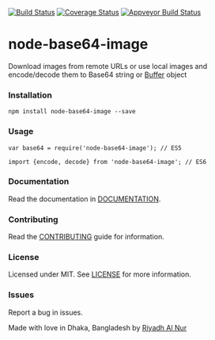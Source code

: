 [![Build Status](https://travis-ci.org/riyadhalnur/node-base64-image.svg?branch=master)](https://travis-ci.org/riyadhalnur/node-base64-image) [![Coverage Status](https://coveralls.io/repos/github/riyadhalnur/node-base64-image/badge.svg?branch=master)](https://coveralls.io/github/riyadhalnur/node-base64-image?branch=master)
[![Appveyor Build Status](https://ci.appveyor.com/api/projects/status/github/riyadhalnur/node-base64-image?branch=master&svg=true)](https://ci.appveyor.com/project/riyadhalnur/node-base64-image?branch=master)  

node-base64-image
=================

Download images from remote URLs or use local images and encode/decode them to Base64 string or [Buffer](https://nodejs.org/api/buffer.html) object

### Installation  
`npm install node-base64-image --save`  

### Usage  
`var base64 = require('node-base64-image'); // ES5`

`import {encode, decode} from 'node-base64-image'; // ES6`  

### Documentation
Read the documentation in [DOCUMENTATION](docs/docs.md).  

### Contributing
Read the [CONTRIBUTING](CONTRIBUTING.md) guide for information.  

### License  
Licensed under MIT. See [LICENSE](LICENSE) for more information.  

### Issues  
Report a bug in issues.   

Made with love in Dhaka, Bangladesh by [Riyadh Al Nur](https://verticalaxisbd.com)
